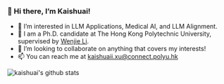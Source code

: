 ### 👋 Hi there, I’m Kaishuai!

- 👀 I’m interested in LLM Applications, Medical AI, and LLM Alignment.
- 🌱 I am a Ph.D. candidate at The Hong Kong Polytechnic University, supervised by [Wenjie Li](https://www4.comp.polyu.edu.hk/~cswjli/).
- 👯 I’m looking to collaborate on anything that covers my interests!
- 📫 You can reach me at [kaishuaii.xu@connect.polyu.hk](kaishuaii.xu@connect.polyu.hk)

<!---
[![Paras's github stats](https://github-readme-stats.vercel.app/api?username=kaishxu&show_icons=true&theme=radical)](https://github.com/anuraghazra/github-readme-stats)
--->
![kaishuai's github stats](https://github-readme-stats.vercel.app/api?username=kaishxu&show_icons=true&icon_color=fff&bg_color=30,e96443,904e95&title_color=fff&text_color=fff)  
<!---
![](https://komarev.com/ghpvc/?username=kaishxu&color=blue)
--->
<!---
kaishxu/kaishxu is a ✨ special ✨ repository because its `README.md` (this file) appears on your GitHub profile.
You can click the Preview link to take a look at your changes.
--->
